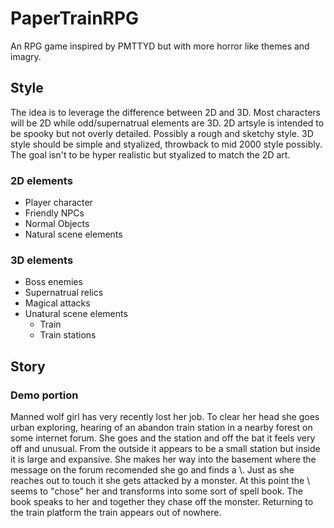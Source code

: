 <h1>PaperTrainRPG</h1>
An RPG game inspired by PMTTYD but with more horror like themes and imagry.

<h2>Style</h2>
<p>The idea is to leverage the difference between 2D and 3D. Most characters will be 2D while odd/supernatrual elements are 3D. 2D artsyle is intended to be spooky but not overly detailed. Possibly a rough and sketchy style. 3D style should be simple and styalized, throwback to mid 2000 style possibly. The goal isn't to be hyper realistic but styalized to match the 2D art.</p>

<h3>2D elements</h3>
<ul>
    <li>Player character</li>
    <li>Friendly NPCs</li>
    <li>Normal Objects</li>
    <li>Natural scene elements</li>
</ul>
<h3>3D elements</h3>
<ul>
    <li>Boss enemies</li>
    <li>Supernatrual relics</li>
    <li>Magical attacks</li>
    <li>Unatural scene elements
        <ul>
            <li>Train</li>
            <li>Train stations</li>
        </ul>
    </li>
</ul>

<h2>Story</h2>
<h3>Demo portion</h3>
<p>Manned wolf girl has very recently lost her job. To clear her head she goes urban exploring, hearing of an abandon train station in a nearby forest on some internet forum. She goes and the station and off the bat it feels very off and unusual. From the outside it appears to be a small station but inside it is large and expansive. She makes her way into the basement where the message on the forum recomended she go and finds a \<platonic shape\>. Just as she reaches out to touch it she gets attacked by a monster. At this point the \<PLATONIC SHAPE\> seems to "chose" her and transforms into some sort of spell book. The book speaks to her and together they chase off the monster. Returning to the train platform the train appears out of nowhere.</p>


